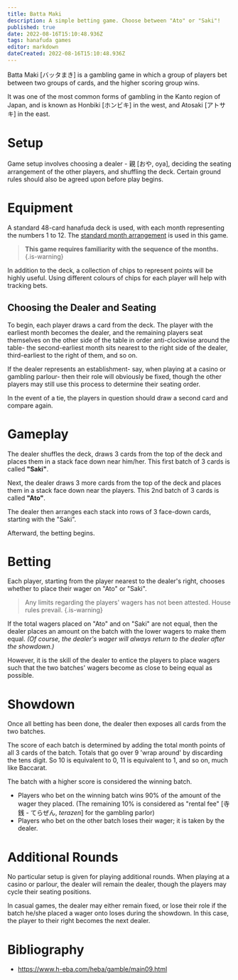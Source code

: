 ```yaml
---
title: Batta Maki
description: A simple betting game. Choose between "Ato" or "Saki"!
published: true
date: 2022-08-16T15:10:48.936Z
tags: hanafuda games
editor: markdown
dateCreated: 2022-08-16T15:10:48.936Z
---
```


Batta Maki [バッタまき] is a gambling game in which a group of players bet between two groups of cards, and the higher scoring group wins.

It was one of the most common forms of gambling in the Kanto region of Japan, and is known as Honbiki [ホンビキ] in the west, and Atosaki [アトサキ] in the east.

# Setup
Game setup involves choosing a dealer - 親 [おや, oya], deciding the seating arrangement of the other players, and shuffling the deck. Certain ground rules should also be agreed upon before play begins.

# Equipment
A standard 48-card hanafuda deck is used, with each month representing the numbers 1 to 12. The [standard month arrangement](/en/hanafuda/suits#arrangement-of-suits) is used in this game.

>**This game requires familiarity with the sequence of the months.**
{.is-warning}

In addition to the deck, a collection of chips to represent points will be highly useful. Using different colours of chips for each player will help with tracking bets.

## Choosing the Dealer and Seating
To begin, each player draws a card from the deck. The player with the earliest month becomes the dealer, and the remaining players seat themselves on the other side of the table in order anti-clockwise around the table- the second-earliest month sits nearest to the right side of the dealer, third-earliest to the right of them, and so on.

If the dealer represents an establishment- say, when playing at a casino or gambling parlour- then their role will obviously be fixed, though the other players may still use this process to determine their seating order.

In the event of a tie, the players in question should draw a second card and compare again.

# Gameplay
The dealer shuffles the deck, draws 3 cards from the top of the deck and places them in a stack face down near him/her. This first batch of 3 cards is called **"Saki"**.

Next, the dealer draws 3 more cards from the top of the deck and places them in a stack face down near the players. This 2nd batch of 3 cards is called **"Ato"**.

The dealer then arranges each stack into rows of 3 face-down cards, starting with the "Saki".

Afterward, the betting begins.

# Betting
Each player, starting from the player nearest to the dealer's right, chooses whether to place their wager on "Ato" or "Saki".

> Any limits regarding the players' wagers has not been attested. House rules prevail.
{.is-warning}

If the total wagers placed on "Ato" and on "Saki" are not equal, then the dealer places an amount on the batch with the lower wagers to make them equal. *(Of course, the dealer's wager will always return to the dealer after the showdown.)*

However, it is the skill of the dealer to entice the players to place wagers such that the two batches' wagers become as close to being equal as possible.

# Showdown
Once all betting has been done, the dealer then exposes all cards from the two batches.

The score of each batch is determined by adding the total month points of all 3 cards of the batch. Totals that go over 9 'wrap around' by discarding the tens digit. So 10 is equivalent to 0, 11 is equivalent to 1, and so on, much like Baccarat.

The batch with a higher score is considered the winning batch.

- Players who bet on the winning batch wins 90% of the amount of the wager they placed. (The remaining 10% is considered as "rental fee" [寺銭 - てらぜん, *terazen*] for the gambling parlor)
- Players who bet on the other batch loses their wager; it is taken by the dealer.

# Additional Rounds
No particular setup is given for playing additional rounds. When playing at a casino or parlour, the dealer will remain the dealer, though the players may cycle their seating positions.

In casual games, the dealer may either remain fixed, or lose their role if the batch he/she placed a wager onto loses during the showdown. In this case, the player to their right becomes the next dealer.

# Bibliography
- https://www.h-eba.com/heba/gamble/main09.html
